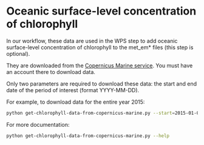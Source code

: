 # Oceanic surface-level concentration of chlorophyll

In our workflow, these data are used in the WPS step to add oceanic surface-level concentration of chlorophyll to the met_em* files (this step is optional).

They are downloaded from the [Copernicus Marine service](https://marine.copernicus.eu/). You must have an account there to download data.

Only two parameters are required to download these data: the start and end date of the period of interest (format YYYY-MM-DD).

For example, to download data for the entire year 2015:

```sh
python get-chlorophyll-data-from-copernicus-marine.py --start=2015-01-01 --end=2015-12-31
```

For more documentation:

```sh
python get-chlorophyll-data-from-copernicus-marine.py --help
```
